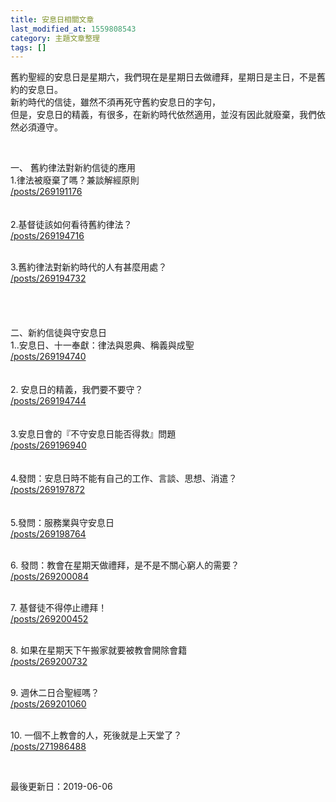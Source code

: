 ```yaml
---
title: 安息日相關文章
last_modified_at: 1559808543
category: 主題文章整理
tags: []
---
```


<p>舊約聖經的安息日是星期六，我們現在是星期日去做禮拜，星期日是主日，不是舊約的安息日。<br>
新約時代的信徒，雖然不須再死守舊約安息日的字句，<br>
但是，安息日的精義，有很多，在新約時代依然適用，並沒有因此就廢棄，我們依然必須遵守。</p>

<p>&nbsp;</p>

<p><!--more-->一、 舊約律法對新約信徒的應用<br>
1.律法被廢棄了嗎？兼談解經原則<br>
<a href="/posts/269191176" target="_blank">/posts/269191176</a><br>
<br>
<br>
2.基督徒該如何看待舊約律法？<br>
<a href="/posts/269194716">/posts/269194716</a><br>
&nbsp;</p>

<p>3.舊約律法對新約時代的人有甚麼用處？<br>
<a href="/posts/269194732">/posts/269194732</a><br>
<br>
<br>
<br>
<br>
二、新約信徒與守安息日<br>
1..安息日、十一奉獻：律法與恩典、稱義與成聖<br>
<a href="/posts/269194740">/posts/269194740</a><br>
<br>
<br>
2. 安息日的精義，我們要不要守？<br>
<a href="/posts/269194744">/posts/269194744</a><br>
<br>
<br>
3.安息日會的『不守安息日能否得救』問題<br>
<a href="/posts/269196940">/posts/269196940</a><br>
<br>
<br>
4.發問：安息日時不能有自己的工作、言談、思想、消遣？<br>
<a href="/posts/269197872">/posts/269197872</a><br>
<br>
<br>
5.發問：服務業與守安息日<br>
<a href="/posts/269198764">/posts/269198764</a></p>

<p><br>
6. 發問：教會在星期天做禮拜，是不是不關心窮人的需要？<br>
<a href="/posts/269200084" target="_blank">/posts/269200084</a></p>

<p><br>
7. 基督徒不得停止禮拜！<br>
<a href="/posts/269200452" target="_blank">/posts/269200452</a></p>

<p><br>
8. 如果在星期天下午搬家就要被教會開除會籍<br>
<a href="/posts/269200732" target="_blank">/posts/269200732</a></p>

<p><br>
9. 週休二日合聖經嗎？<br>
<a href="/posts/269201060" target="_blank">/posts/269201060</a></p>

<p><br>
10. 一個不上教會的人，死後就是上天堂了？<br>
<a href="/posts/271986488" target="_blank">/posts/271986488</a></p>

<p>&nbsp;</p>

<p>最後更新日：2019-06-06</p>


